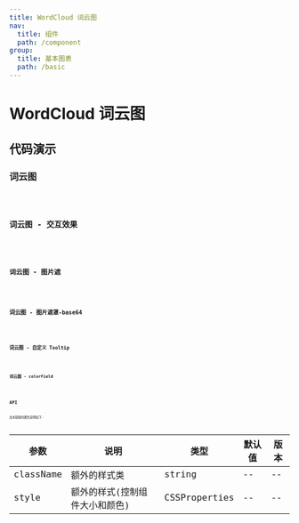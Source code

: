 ```yaml
---
title: WordCloud 词云图
nav:
  title: 组件
  path: /component
group:
  title: 基本图表
  path: /basic
---
```


# WordCloud 词云图

## 代码演示

### 词云图

<code src="./demo/demo-01.tsx" />

### 词云图 - 交互效果

<code src="./demo/demo-02.tsx" />

### 词云图 - 图片遮

<code src="./demo/demo-03.tsx" />

### 词云图 - 图片遮罩-base64

<code src="./demo/demo-04.tsx" />

### 词云图 - 自定义 Tooltip

<code src="./demo/demo-05.tsx" />

### 词云图 - colorField

<code src="./demo/demo-06.tsx" />

## API

文本链接的属性说明如下：

| 参数      | 说明                           | 类型          | 默认值 | 版本 |
| --------- | ------------------------------ | ------------- | ------ | ---- |
| className | 额外的样式类                   | string        | --     | --   |
| style     | 额外的样式(控制组件大小和颜色) | CSSProperties | --     | --   |
